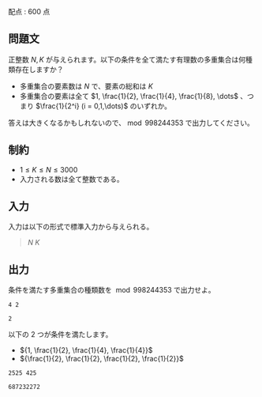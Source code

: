 配点 : $600$ 点

## 問題文

正整数 $N, K$ が与えられます。以下の条件を全て満たす有理数の多重集合は何種類存在しますか？

- 多重集合の要素数は $N$ で、要素の総和は $K$
- 多重集合の要素は全て $1, \frac{1}{2}, \frac{1}{4}, \frac{1}{8}, \dots$ 、つまり $\frac{1}{2^i} (i = 0,1,\dots)$ のいずれか。

答えは大きくなるかもしれないので、$\bmod 998244353$ で出力してください。

## 制約

- $1 \leq K \leq N \leq 3000$
- 入力される数は全て整数である。

## 入力

入力は以下の形式で標準入力から与えられる。

> $N$ $K$

## 出力

条件を満たす多重集合の種類数を $\bmod 998244353$ で出力せよ。

```input1
4 2
```

```output1
2
```

以下の $2$ つが条件を満たします。

- ${1, \frac{1}{2}, \frac{1}{4}, \frac{1}{4}}$
- ${\frac{1}{2}, \frac{1}{2}, \frac{1}{2}, \frac{1}{2}}$

```input2
2525 425
```

```output2
687232272
```